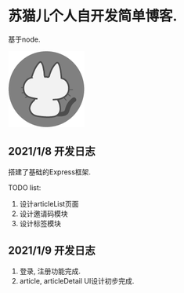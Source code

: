 # 苏猫儿个人自开发简单博客.

基于node.

![好耶!](public/猫猫博客ico.png)

## 2021/1/8 开发日志

搭建了基础的Express框架.

TODO list:

1. 设计articleList页面
2. 设计邀请码模块
3. 设计标签模块

## 2021/1/9 开发日志

1. 登录, 注册功能完成.
2. article, articleDetail UI设计初步完成.
